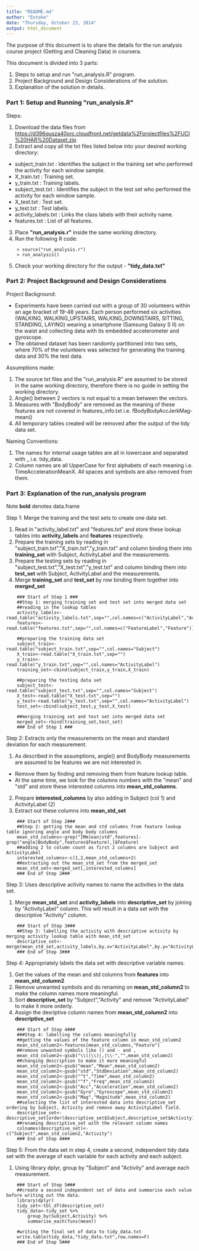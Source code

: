 ```yaml
---
title: "README.md"
author: "Eotoke"
date: "Thursday, October 23, 2014"
output: html_document
---
```

The purpose of this document is to share the details for the run analysis course project (Getting and Cleaning Data) in coursera.

This document is divided into 3 parts:

1. Steps to setup and run "run_analysis.R" program.
2. Project Background and Design Considerations of the solution.
3. Explanation of the solution in details.

### Part 1: Setup and Running "run_analysis.R"

Steps:

1. Download the data files from <https://d396qusza40orc.cloudfront.net/getdata%2Fprojectfiles%2FUCI%20HAR%20Dataset.zip>
2. Extract and copy all the txt files listed below into your desired working directory:
  + subject_train.txt : Identifies the subject in the training set who performed the activity for each window sample. 
  + X_train.txt : Training set.
  + y_train.txt : Training labels.
  + subject_test.txt : Identifies the subject in the test set who performed the activity for each window sample. 
  + X_test.txt : Test set.
  + y_test.txt : Test labels.
  + activity_labels.txt : Links the class labels with their activity name.
  + features.txt : List of all features.
3. Place **"run_analysis.r"** inside the same working directory.
4. Run the following R code:

```
    > source("run_analysis.r")
	> run_analysis()
```
5. Check your working directory for the output - **"tidy_data.txt"**

### Part 2: Project Background and Design Considerations
Project Background:

+ Experiments have been carried out with a group of 30 volunteers within an age bracket of 19-48 years. Each person performed six activities (WALKING, WALKING_UPSTAIRS, WALKING_DOWNSTAIRS, SITTING, STANDING, LAYING) wearing a smartphone (Samsung Galaxy S II) on the waist and collecting data with its embedded accelerometer and gyroscope. 
+ The obtained dataset has been randomly partitioned into two sets, where 70% of the volunteers was selected for generating the training data and 30% the test data. 

Assumptions made:

1. The source txt files and the "run_analysis.R" are assumed to be stored in the same working directory, therefore there is no guide in setting the working directory.
2. Angle() between 2 vectors is not equal to a mean between the vectors.
3. Measures with "BodyBody" are removed as the meaning of these features are not covered in features_info.txt i.e. fBodyBodyAccJerkMag-mean()
4. All temporary tables created will be removed after the output of the tidy data set.

Naming Conventions:

1. The names for internal usage tables are all in lowercase and separated with _ i.e. tidy_data.
2. Column names are all UpperCase for first alphabets of each meaning i.e. TimeAccelerationMeanX. All spaces and symbols are also removed from them.

### Part 3: Explanation of the run_analysis program

Note **bold** denotes data.frame

Step 1: Merge the training and the test sets to create one data set.

1. Read in "activity_label.txt" and "features.txt" and store these lookup tables into **activity_labels** and **features** respectively.
2. Prepare the training sets by reading in "subject_train.txt","X_train.txt","y_train.txt" and column binding them into **training_set** with Subject, ActivityLabel and the measurements.
3. Prepare the testing sets by reading in "subject_test.txt","X_test.txt","y_test.txt" and column binding them into **test_set** with Subject, ActivityLabel and the measurements.
4. Merge **training_set** and **test_set** by row binding them together into **merged_set**

```{r}
	### Start of Step 1 ###
	##Step 1: merging training set and test set into merged data set
	##reading in the lookup tables
	activity_labels<-read.table("activity_labels.txt",sep="",col.names=c("ActivityLabel","Activity"))
	features<-read.table("features.txt",sep="",col.names=c("FeatureLabel","Feature"))

	##preparing the training data set
	subject_train<-read.table("subject_train.txt",sep="",col.names="Subject")
	X_train<-read.table("X_train.txt",sep="")
	y_train<-read.table("y_train.txt",sep="",col.names="ActivityLabel")
	training_set<-cbind(subject_train,y_train,X_train)

	##preparing the testing data set
	subject_test<-read.table("subject_test.txt",sep="",col.names="Subject")
	X_test<-read.table("X_test.txt",sep="")
	y_test<-read.table("y_test.txt",sep="",col.names="ActivityLabel")
	test_set<-cbind(subject_test,y_test,X_test)

	##merging training set and test set into merged data set
	merged_set<-rbind(training_set,test_set)
	### End of Step 1 ###
```

Step 2: Extracts only the measurements on the mean and standard deviation for each measurement. 

1. As described in the assumptions, angle() and BodyBody measurements are assumed to be features we are not interested in.
  + Remove them by finding and removing them from feature lookup table.
  + At the same time, we look for the columns numbers with the "mean" and "std" and store these interested columns into **mean_std_columns**.
2. Prepare **interested_columns** by also adding in Subject (col 1) and ActivityLabel (2)
3. Extract out these columns into **mean_std_set**

```{r}
	### Start of Step 2###
	##Step 2: getting the mean and std columns from feature lookup table ignoring angle and body body columns
	mean_std_columns<-grep("[Mm]ean|std",features[-grep("angle|BodyBody",features$Feature),]$Feature)
	##adding 2 to column count as first 2 columns are Subject and ActivityLabel
	interested_columns<-c(1,2,mean_std_columns+2)
	##extracting out the mean_std_set from the merged_set
	mean_std_set<-merged_set[,interested_columns]
	### End of Step 2###
```

Step 3: Uses descriptive activity names to name the activities in the data set.

1. Merge **mean_std_set** and **activity_labels** into **descriptive_set** by joining by "ActivityLabel" column. This will result in a data set with the descriptive "Activity" column.

```{r}
	### Start of Step 3###
	##Step 3: labelling the activity with descriptive activity by merging activity lookup table with mean_std_set
	descriptive_set<-merge(mean_std_set,activity_labels,by.x="ActivityLabel",by.y="ActivityLabel")
	### End of Step 3###
```

Step 4: Appropriately labels the data set with descriptive variable names. 

1. Get the values of the mean and std columns from **features** into **mean_std_column2**
2. Remove unwanted symbols and do renaming on **mean_std_column2** to make the column names more meaningful.
3. Sort **descriptive_set** by "Subject","Activity" and remove "ActivityLabel" to make it more orderly.
4. Assign the desriptive column names from **mean_std_column2** into **descriptive_set**

```{r}
	### Start of Step 4###
	###Step 4: labelling the columns meaningfully
	##getting the values of the feature column in mean_std_column2
	mean_std_column2<-features[mean_std_columns,"Feature"]
	##remove unwanted symbols like () and - and ,
	mean_std_column2<-gsub("\\(|\\)|,|\\-","",mean_std_column2)
	##changing description to make it more meaningful
	mean_std_column2<-gsub("mean","Mean",mean_std_column2)
	mean_std_column2<-gsub("std","StdDeviation",mean_std_column2)
	mean_std_column2<-gsub("^t","Time",mean_std_column2)
	mean_std_column2<-gsub("^f","Freq",mean_std_column2)
	mean_std_column2<-gsub("Acc","Acceleration",mean_std_column2)
	mean_std_column2<-gsub("Gyro","Gyroscope",mean_std_column2)
	mean_std_column2<-gsub("Mag","Magnitude",mean_std_column2)
	##selecting the list of interested data into descriptive_set ordering by Subject, Activity and remove away ActivityLabel field.
	descriptive_set<-descriptive_set[order(descriptive_set$Subject,descriptive_set$Activity),-1]
	##renaming descriptive_set with the relevant column names
	colnames(descriptive_set)<-c("Subject",mean_std_column2,"Activity")
	### End of Step 4###
```	

Step 5: From the data set in step 4, create a second, independent tidy data set with the average of each variable for each activity and each subject.

1. Using library dplyr, group by "Subject" and "Activity" and average each measurement.

```{r}
	### Start of Step 5###
	##create a second independent set of data and summarise each value before writing out the data.
	library(dplyr)
	tidy_set<-tbl_df(descriptive_set)
	tidy_data<-tidy_set %>%
		group_by(Subject,Activity) %>% 
		summarise_each(funs(mean))
		
	#writing the final set of data to tidy_data.txt
	write.table(tidy_data,"tidy_data.txt",row.names=F)
	### End of Step 5###
```